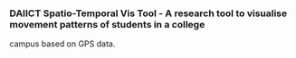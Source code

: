 ### DAIICT Spatio-Temporal Vis Tool - A research tool to visualise movement patterns of students in a college
campus based on GPS data.
